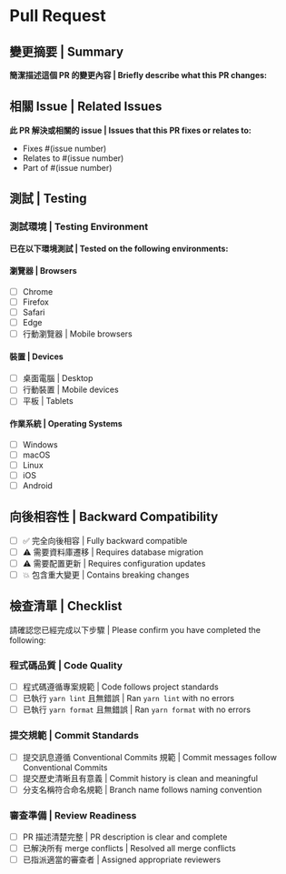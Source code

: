 # Pull Request

## 變更摘要 | Summary

**簡潔描述這個 PR 的變更內容 | Briefly describe what this PR changes:**

## 相關 Issue | Related Issues

**此 PR 解決或相關的 issue | Issues that this PR fixes or relates to:**

- Fixes #(issue number)
- Relates to #(issue number)
- Part of #(issue number)

## 測試 | Testing

### 測試環境 | Testing Environment

**已在以下環境測試 | Tested on the following environments:**

#### 瀏覽器 | Browsers

- [ ] Chrome
- [ ] Firefox
- [ ] Safari
- [ ] Edge
- [ ] 行動瀏覽器 | Mobile browsers

#### 裝置 | Devices

- [ ] 桌面電腦 | Desktop
- [ ] 行動裝置 | Mobile devices
- [ ] 平板 | Tablets

#### 作業系統 | Operating Systems

- [ ] Windows
- [ ] macOS
- [ ] Linux
- [ ] iOS
- [ ] Android

## 向後相容性 | Backward Compatibility

- [ ] ✅ 完全向後相容 | Fully backward compatible
- [ ] ⚠️ 需要資料庫遷移 | Requires database migration
- [ ] ⚠️ 需要配置更新 | Requires configuration updates
- [ ] 💥 包含重大變更 | Contains breaking changes

## 檢查清單 | Checklist

請確認您已經完成以下步驟 | Please confirm you have completed the following:

### 程式碼品質 | Code Quality

- [ ] 程式碼遵循專案規範 | Code follows project standards
- [ ] 已執行 `yarn lint` 且無錯誤 | Ran `yarn lint` with no errors
- [ ] 已執行 `yarn format` 且無錯誤 | Ran `yarn format` with no errors

### 提交規範 | Commit Standards

- [ ] 提交訊息遵循 Conventional Commits 規範 | Commit messages follow Conventional Commits
- [ ] 提交歷史清晰且有意義 | Commit history is clean and meaningful
- [ ] 分支名稱符合命名規範 | Branch name follows naming convention

### 審查準備 | Review Readiness

- [ ] PR 描述清楚完整 | PR description is clear and complete
- [ ] 已解決所有 merge conflicts | Resolved all merge conflicts
- [ ] 已指派適當的審查者 | Assigned appropriate reviewers
